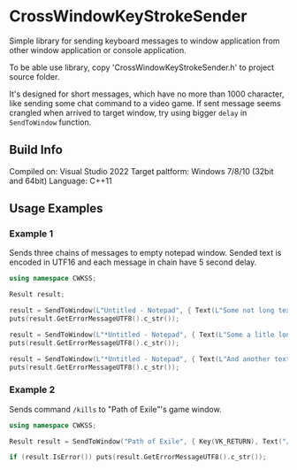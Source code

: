 # CrossWindowKeyStrokeSender
Simple library for sending keyboard messages to window application from other window application or console application.

To be able use library, copy 'CrossWindowKeyStrokeSender.h' to project source folder.

It's designed for short messages, which have no more than 1000 character, like sending some chat command to a video game. 
If sent message seems crangled when arrived to target window, try using bigger `delay` in `SendToWindow` function.

## Build Info
Compiled on: Visual Studio 2022
Target paltform: Windows 7/8/10 (32bit and 64bit)
Language: C++11

## Usage Examples

### Example 1
Sends three chains of messages to empty notepad window. Sended text is encoded in UTF16 and each message in chain have 5 second delay.
```c++
using namespace CWKSS;

Result result;

result = SendToWindow(L"Untitled - Notepad", { Text(L"Some not long text."), Key(VK_RETURN) }, EncodingMode::UTF16, 5);
puts(result.GetErrorMessageUTF8().c_str());

result = SendToWindow(L"*Untitled - Notepad", { Text(L"Some a litle longer text."), Key(VK_RETURN) }, EncodingMode::UTF16, 5);
puts(result.GetErrorMessageUTF8().c_str());

result = SendToWindow(L"*Untitled - Notepad", { Text(L"And another text."), Key(VK_RETURN) }, EncodingMode::UTF16, 5);
puts(result.GetErrorMessageUTF8().c_str());
```

### Example 2
Sends command `/kills` to "Path of Exile"'s game window.
```c++
using namespace CWKSS;

Result result = SendToWindow("Path of Exile", { Key(VK_RETURN), Text("/kills"), Key(VK_RETURN) });

if (result.IsError()) puts(result.GetErrorMessageUTF8().c_str());
```